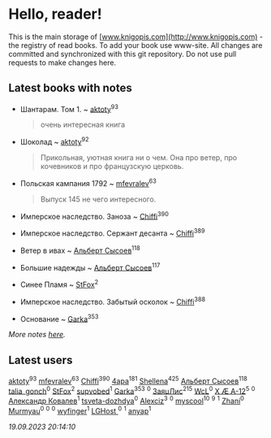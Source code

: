 # Hello, reader!
This is the main storage of [www.knigopis.com](http://www.knigopis.com) - the registry of read books.
To add your book use www-site. All changes are committed and synchronized with this git repository.
Do not use pull requests to make changes here.


## Latest books with notes
* Шантарам. Том 1. ~ [aktoty](users/275/275766107-vkontakte)<sup>93</sup>
    > очень интересная книга

* Шоколад ~ [aktoty](users/275/275766107-vkontakte)<sup>92</sup>
    > Прикольная, уютная книга ни о чем. Она про ветер, про кочевников и про французскую церковь.

* Польская кампания 1792 ~ [mfevralev](users/140/140966150-vkontakte)<sup>63</sup>
    > Выпуск 145 не чего интересного.

* Имперское наследство. Заноза ~ [Chiffi](users/105/105831994080785626680-google)<sup>390</sup>

* Имперское наследство. Сержант десанта ~ [Chiffi](users/105/105831994080785626680-google)<sup>389</sup>

* Ветер в ивах ~ [Альберт Сысоев](users/474/47446642-vkontakte)<sup>118</sup>

* Большие надежды ~ [Альберт Сысоев](users/474/47446642-vkontakte)<sup>117</sup>

* Синее Пламя ~ [StFox](users/108/10824953-yandex)<sup>2</sup>

* Имперское наследство. Забытый осколок ~ [Chiffi](users/105/105831994080785626680-google)<sup>388</sup>

* Основание ~ [Garka](users/115/115753719718250012620-google)<sup>353</sup>


_More notes [here](latest_books_with_notes.md)._


## Latest users
[aktoty](users/275/275766107-vkontakte)<sup>93</sup> 
[mfevralev](users/140/140966150-vkontakte)<sup>63</sup> 
[Chiffi](users/105/105831994080785626680-google)<sup>390</sup> 
[4apa](users/117/117392596378069249667-google)<sup>181</sup> 
[Shellena](users/134/13413591548892934957-mailru)<sup>425</sup> 
[Альберт Сысоев](users/474/47446642-vkontakte)<sup>118</sup> 
[talia_gonch](users/116/116727437007720956503-google)<sup>0</sup> 
[StFox](users/108/10824953-yandex)<sup>2</sup> 
[supvobed](users/111/111120684537115120803-google)<sup>1</sup> 
[Garka](users/115/115753719718250012620-google)<sup>353</sup> 
[](users/108/108689900996785507657-google)<sup>0</sup> 
[ЗаяцЛис](users/112/112388384595246311466-google)<sup>215</sup> 
[WcL](users/106/106758454733805717947-google)<sup>0</sup> 
[X Æ A-12](users/115/115609550904757194526-google)<sup>5</sup> 
[](users/112/112452730042794139520-google)<sup>0</sup> 
[Александр Ковалев](users/141/14161137020827113329-mailru)<sup>1</sup> 
[tsveta-dozhdya](users/983/983485507-yandex)<sup>0</sup> 
[Alexciz](users/104/104402554069177138887-google)<sup>3</sup> 
[](users/116/116461044320164710012-google)<sup>0</sup> 
[myscool](users/101/101429613411254493072-google)<sup>10</sup> 
[](users/101/101368518035734751027-google)<sup>9</sup> 
[](users/115/115714542148878544061-google)<sup>1</sup> 
[Zhani](users/109/109586026743199600506-google)<sup>0</sup> 
[Murmyau](users/107/107272984290708451258-google)<sup>0</sup> 
[](users/103/1035563327194476370-mailru)<sup>0</sup> 
[](users/106/106851335280025411906-google)<sup>0</sup> 
[wyfinger](users/112/112391692490886789680-google)<sup>1</sup> 
[LGHost ](users/102/102855694228637360492-google)<sup>0</sup> 
[](users/115/115449516373977572535-google)<sup>1</sup> 
[anyap](users/103/103930748205001962013-google)<sup>1</sup> 


_19.09.2023 20:14:10_
